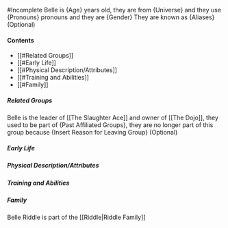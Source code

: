 #Incomplete
Belle is {Age} years old, they are from {Universe} and they use {Pronouns} pronouns and they are {Gender}
They are known as {Aliases} (Optional)
#### Contents
- [[#Related Groups]]
- [[#Early Life]]
- [[#Physical Description/Attributes]]
- [[#Training and Abilities]]
- [[#Family]]
##### Related Groups
Belle is the leader of [[The Slaughter Ace]] and owner of [[The Dojo]], they used to be part of {Past Affiliated Groups}, they are no longer part of this group because {Insert Reason for Leaving Group} (Optional)
##### Early Life
##### Physical Description/Attributes
##### Training and Abilities
##### Family
Belle Riddle is part of the [[Riddle|Riddle Family]] 